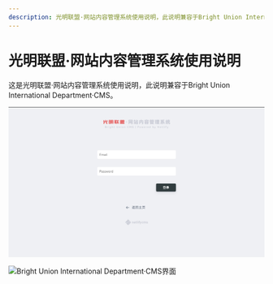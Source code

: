 ```yaml
---
description: 光明联盟·网站内容管理系统使用说明，此说明兼容于Bright Union International Department·CMS。
---
```


# 光明联盟·网站内容管理系统使用说明

这是光明联盟·网站内容管理系统使用说明，此说明兼容于Bright Union International Department·CMS。

![光明联盟·网站内容管理系统界面](../.gitbook/assets/1654420535781.jpg)

![Bright Union International Department·CMS界面](../.gitbook/assets/IMG\_20220605\_171652.jpg)
